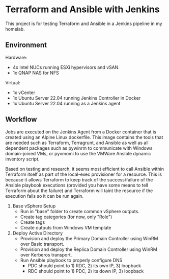 # Terraform and Ansible with Jenkins
This project is for testing Terraform and Ansible in a Jenkins pipeline in my homelab.

## Environment
Hardware:
- 4x Intel NUCs running ESXi hypervisors and vSAN.
- 1x QNAP NAS for NFS

Virtual:
- 1x vCenter
- 1x Ubuntu Server 22.04 running Jenkins Controller in Docker
- 1x Ubuntu Server 22.04 running as a Jenkins agent

## Workflow
Jobs are executed on the Jenkins Agent from a Docker container that is created using an Alpine Linux dockerfile.  This image contains the tools that are needed such as Terraform, Terragrunt, and Ansible as well as all dependent packages such as pywinrm to communicate with Windows domain-joined VMs, or pyvmomi to use the VMWare Ansible dynamic inventory script.

Based on testing and research, it seems most efficient to call Ansible within Terraform itself as part of the local-exec provisioner for a resource.  This is because it allows Terraform to keep track of the success/failure of the Ansible playbook executions (provided you have some means to tell Terraform about the failure) and Terraform will taint the resource if the execution fails so it can be run again.

1. Base vSphere Setup
    - Run in "base" folder to create common vSphere outputs.
    - Create tag categories (for now, only "Role")
    - Create tags
    - Create outputs from Windows VM template
2. Deploy Active Directory
    - Provision and deploy the Primary Domain Controller using WinRM over Basic transport.
    - Provision and deploy the Replica Domain Controller using WinRM over Kerberos transport.
    - Run Ansible playbook to properly configure DNS
        - PDC should point to 1) RDC, 2) its own IP, 3) loopback
        - RDC should point to 1) PDC, 2) its down IP, 3) loopback